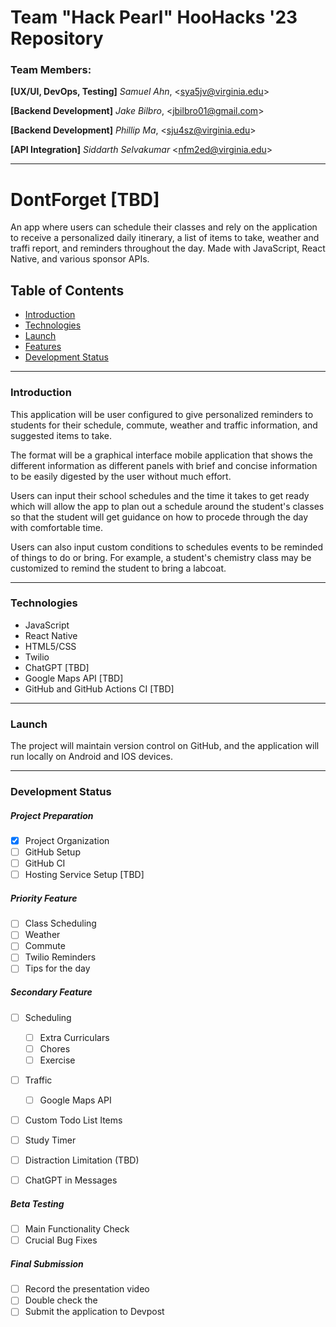# Team "Hack Pearl" HooHacks '23 Repository

### Team Members:

**[UX/UI, DevOps, Testing]** *Samuel Ahn*, \<sya5jv@virginia.edu\>

**[Backend Development]** *Jake Bilbro*, \<jbilbro01@gmail.com\>

**[Backend Development]** *Phillip Ma*, \<sju4sz@virginia.edu\>

**[API Integration]** *Siddarth Selvakumar* \<nfm2ed@virginia.edu\>

---

# DontForget [TBD]
An app where users can schedule their classes and rely on the application to receive a personalized daily itinerary, a list of items to take, weather and traffi report, and reminders throughout the day. Made with JavaScript, React Native, and various sponsor APIs.

## Table of Contents

+ [Introduction](#introduction)
+ [Technologies](#technologies)
+ [Launch](#launch)
+ [Features](#features)
+ [Development Status](#development-status)

[//]: # (Setup page to describe how to run the project TBD)

---

### Introduction

This application will be user configured to give personalized reminders to students for their schedule, commute, weather and traffic information, and suggested items to take.

The format will be a graphical interface mobile application that shows the different information as different panels with brief and concise information to be easily digested by the user without much effort.

Users can input their school schedules and the time it takes to get ready which will allow the app to plan out a schedule around the student's classes so that the student will get guidance on how to procede through the day with comfortable time.

Users can also input custom conditions to schedules events to be reminded of things to do or bring. For example, a student's chemistry class may be customized to remind the student to bring a labcoat. 

---

### Technologies

+ JavaScript
+ React Native
+ HTML5/CSS
+ Twilio
+ ChatGPT [TBD]
+ Google Maps API [TBD]
+ GitHub and GitHub Actions CI [TBD]

---

### Launch

The project will maintain version control on GitHub, and the application will run locally on Android and IOS devices.

---

### Development Status

##### Project Preparation

+ [X] Project Organization
+ [ ] GitHub Setup
+ [ ] GitHub CI
+ [ ] Hosting Service Setup [TBD]

##### Priority Feature

+ [ ] Class Scheduling
+ [ ] Weather
+ [ ] Commute
+ [ ] Twilio Reminders
+ [ ] Tips for the day

##### Secondary Feature

+ [ ] Scheduling
    + [ ] Extra Curriculars
    + [ ] Chores
    + [ ] Exercise
+ [ ] Traffic
    + [ ] Google Maps API
+ [ ] Custom Todo List Items
+ [ ] Study Timer
+ [ ] Distraction Limitation (TBD)
+ [ ] ChatGPT in Messages


##### Beta Testing

+ [ ] Main Functionality Check
+ [ ] Crucial Bug Fixes

##### Final Submission

+ [ ] Record the presentation video
+ [ ] Double check the 
+ [ ] Submit the application to Devpost
